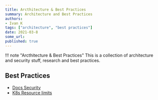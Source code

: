 ```yaml
---
title: Arcthitecture & Best Practices
summary: Architecture and Best Practices
authors:
- Ivan K
tags: ["architecture", "best practices"]
date: 2021-03-8
some_url:
published: true
---
```


!!! note "Arcthitecture & Best Practices"
    This is a collection of architecture and security stuff, research and best practices.


## Best Practices

- [Docs Security](https://github.com/ik-security/k8s-security)
- [K8s Resource limits](https://cloud.google.com/blog/products/gcp/kubernetes-best-practices-resource-requests-and-limits)
